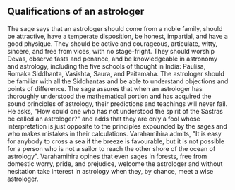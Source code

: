 ## Qualifications of an astrologer
The sage says that an astrologer should come from a noble family, should be attractive, have a temperate disposition, be honest, impartial, and have a good physique. They should be active and courageous, articulate, witty, sincere, and free from vices, with no stage-fright. They should worship Devas, observe fasts and penance, and be knowledgeable in astronomy and astrology, including the five schools of thought in India: Paulisa, Romaka Siddhanta, Vasishta, Saura, and Paitamaha. The astrologer should be familiar with all the Siddhantas and be able to understand objections and points of difference. The sage assures that when an astrologer has thoroughly understood the mathematical portion and has acquired the sound principles of astrology, their predictions and teachings will never fail. He asks, "How could one who has not understood the spirit of the Sastras be called an astrologer?" and adds that they are only a fool whose interpretation is just opposite to the principles expounded by the sages and who makes mistakes in their calculations. Varahamihira admits, "It is easy for anybody to cross a sea if the breeze is favourable, but it is not possible for a person who is not a sailor to reach the other shore of the ocean of astrology". Varahamihira opines that even sages in forests, free from domestic worry, pride, and prejudice, welcome the astrologer and without hesitation take interest in astrology when they, by chance, meet a wise astrologer.